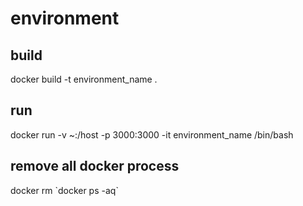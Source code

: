 # environment

## build
docker build -t environment_name .

## run
docker run -v ~:/host -p 3000:3000 -it environment_name /bin/bash

## remove all docker process
docker rm \`docker ps -aq\`
